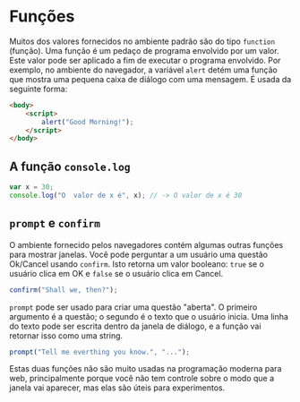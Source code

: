 # Funções

Muitos dos valores fornecidos no ambiente padrão são do tipo `function` (função). Uma função é um pedaço de programa envolvido por um valor. Este valor pode ser aplicado a fim de executar o programa envolvido. Por exemplo, no ambiente do navegador, a variável `alert` detém uma função que mostra uma pequena caixa de diálogo com uma mensagem. É usada da seguinte forma:

```html
<body>
    <script>
        alert("Good Morning!");
    </script>
</body>
```

## A função `console.log`

```js
var x = 30;
console.log("O  valor de x é", x); // -> O valor de x é 30
```

## `prompt` e `confirm`

O ambiente fornecido pelos navegadores contém algumas outras funções para mostrar janelas. Você pode perguntar a um usuário uma questão Ok/Cancel usando `confirm`. Isto retorna um valor booleano: `true` se o usuário clica em OK e `false` se o usuário clica em Cancel.

```js
confirm("Shall we, then?");
```

`prompt` pode ser usado para criar uma questão "aberta". O primeiro argumento é a questão; o segundo é o texto que o usuário inicia. Uma linha do texto pode ser escrita dentro da janela de diálogo, e a função vai retornar isso como uma string.

```js
prompt("Tell me everthing you know.", "...");
```

Estas duas funções não são muito usadas na programação moderna para web, principalmente porque você não tem controle sobre o modo que a janela vai aparecer, mas elas são úteis para experimentos.